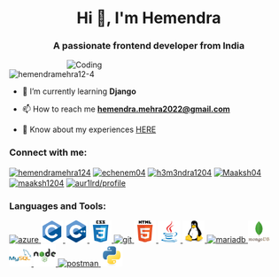 <!-- [![MasterHead](https://external-content.duckduckgo.com/iu/?u=https%3A%2F%2Fuser-images.githubusercontent.com%2F31812582%2F118072005-93d46980-b3c6-11eb-9afd-629b4f706a56.gif&f=1&nofb=1&ipt=80dc8aca118601263f20f100d8b24aeeb833a6522d63d0edf34dfad845c51962&ipo=images)] -->


<h1 align="center">Hi 👋, I'm Hemendra</h1>
<h3 align="center">A passionate frontend developer from India</h3>
<img align="right" alt="Coding" width="400" src="https://external-content.duckduckgo.com/iu/?u=https%3A%2F%2Fcdn.dribbble.com%2Fusers%2F2131993%2Fscreenshots%2F4948736%2Fthoughtworks-gif_dribbble.gif&f=1&nofb=1&ipt=3d0d42ea033ba39d464ee00011caeec049d6d6fbae92b0ab5391e7c00365ebf8&ipo=images">

<p align="left"> <img src="https://komarev.com/ghpvc/?username=hemendramehra12-4&label=Profile%20views&color=0e75b6&style=flat" alt="hemendramehra12-4" /> </p>

- 🌱 I’m currently learning **Django**

- 📫 How to reach me **hemendra.mehra2022@gmail.com**

- 📄 Know about my experiences [HERE](https://drive.google.com/file/d/16Qz7aHwciV6R-nXLWiYCabP966gpXeuj/view?usp=drive_link)

<h3 align="left">Connect with me:</h3>

<p align="left">
    <!-- linkedin -->
    <a href="https://www.linkedin.com/in/hemendramehra124/" target="blank"><img align="center" src="https://raw.githubusercontent.com/rahuldkjain/github-profile-readme-generator/master/src/images/icons/Social/linked-in-alt.svg" alt="hemendramehra124" height="40" width="30" /></a>
    <!-- instagram -->
    <a href="https://instagram.com/echenem04" target="blank"><img align="center" src="https://raw.githubusercontent.com/rahuldkjain/github-profile-readme-generator/master/src/images/icons/Social/instagram.svg" alt="echenem04" height="40" width="30" /></a>
    <!-- hackerrank -->
    <a href="https://www.hackerrank.com/h3m3ndra1204" target="blank"><img align="center" src="https://raw.githubusercontent.com/rahuldkjain/github-profile-readme-generator/master/src/images/icons/Social/hackerrank.svg" alt="h3m3ndra1204" height="40" width="30" /></a>
    <!-- codeforces -->
    <a href="https://codeforces.com/profile/Maaksh04" target="blank"><img align="center" src="https://raw.githubusercontent.com/rahuldkjain/github-profile-readme-generator/master/src/images/icons/Social/codeforces.svg"      alt="Maaksh04" height="40" width="30" /></a> 
    <!-- codechef -->
    <a href="https://www.codechef.com/users/maaksh1204" target="blank"><img align="center" src="https://cdn-1.webcatalog.io/catalog/codechef/codechef-icon-filled-256.png?v=1714773964077"      alt="maaksh1204" height="40" width="30" /></a> 
    <!-- GFG -->
    <a href="https://auth.geeksforgeeks.org/user/aur1lrd/profile" target="blank"><img align="center" src="https://raw.githubusercontent.com/rahuldkjain/github-profile-readme-generator/master/src/images/icons/Social/geeks-for-geeks.svg" alt="aur1lrd/profile" height="40" width="30" /></a>
</p>

<h3 align="left">Languages and Tools:</h3>
<p align="left"> <a href="https://azure.microsoft.com/en-in/" target="_blank" rel="noreferrer"> <img src="https://www.vectorlogo.zone/logos/microsoft_azure/microsoft_azure-icon.svg" alt="azure" width="40" height="40"/> </a> <a href="https://www.cprogramming.com/" target="_blank" rel="noreferrer"> <img src="https://raw.githubusercontent.com/devicons/devicon/master/icons/c/c-original.svg" alt="c" width="40" height="40"/> </a> <a href="https://www.w3schools.com/cpp/" target="_blank" rel="noreferrer"> <img src="https://raw.githubusercontent.com/devicons/devicon/master/icons/cplusplus/cplusplus-original.svg" alt="cplusplus" width="40" height="40"/> </a> <a href="https://www.w3schools.com/css/" target="_blank" rel="noreferrer"> <img src="https://raw.githubusercontent.com/devicons/devicon/master/icons/css3/css3-original-wordmark.svg" alt="css3" width="40" height="40"/> </a> <a href="https://git-scm.com/" target="_blank" rel="noreferrer"> <img src="https://www.vectorlogo.zone/logos/git-scm/git-scm-icon.svg" alt="git" width="40" height="40"/> </a> <a href="https://www.w3.org/html/" target="_blank" rel="noreferrer"> <img src="https://raw.githubusercontent.com/devicons/devicon/master/icons/html5/html5-original-wordmark.svg" alt="html5" width="40" height="40"/> </a> <a href="https://www.java.com" target="_blank" rel="noreferrer"> <img src="https://raw.githubusercontent.com/devicons/devicon/master/icons/java/java-original.svg" alt="java" width="40" height="40"/> </a> <a href="https://www.linux.org/" target="_blank" rel="noreferrer"> <img src="https://raw.githubusercontent.com/devicons/devicon/master/icons/linux/linux-original.svg" alt="linux" width="40" height="40"/> </a> <a href="https://mariadb.org/" target="_blank" rel="noreferrer"> <img src="https://www.vectorlogo.zone/logos/mariadb/mariadb-icon.svg" alt="mariadb" width="40" height="40"/> </a> <a href="https://www.mongodb.com/" target="_blank" rel="noreferrer"> <img src="https://raw.githubusercontent.com/devicons/devicon/master/icons/mongodb/mongodb-original-wordmark.svg" alt="mongodb" width="40" height="40"/> </a> <a href="https://www.mysql.com/" target="_blank" rel="noreferrer"> <img src="https://raw.githubusercontent.com/devicons/devicon/master/icons/mysql/mysql-original-wordmark.svg" alt="mysql" width="40" height="40"/> </a> <a href="https://nodejs.org" target="_blank" rel="noreferrer"> <img src="https://raw.githubusercontent.com/devicons/devicon/master/icons/nodejs/nodejs-original-wordmark.svg" alt="nodejs" width="40" height="40"/> </a> <a href="https://postman.com" target="_blank" rel="noreferrer"> <img src="https://www.vectorlogo.zone/logos/getpostman/getpostman-icon.svg" alt="postman" width="40" height="40"/> </a> <a href="https://www.python.org" target="_blank" rel="noreferrer"> <img src="https://raw.githubusercontent.com/devicons/devicon/master/icons/python/python-original.svg" alt="python" width="40" height="40"/> </a> </p>